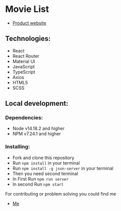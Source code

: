 # Movie List

- [Product website](https://github.com/GoDfreE25/movie-list)

## Technologies:
* React
* React Router
* Material UI
* JavaScript
* TypeScript
* Axios
* HTML5
* SCSS

## Local development:
### Dependencies:
* Node v14.18.2 and higher
* NPM v7.24.1 and higher

### Installing:
* Fork and clone this repository
* Run `npm install` in your terminal
* Run `npm install -g json-server` in your terminal
* Then you need second terminal
* In First Run `npm run server`
* In second Run `npm start`

For contributing or problem solving you could find me
- [Me](https://github.com/GoDfreE25)